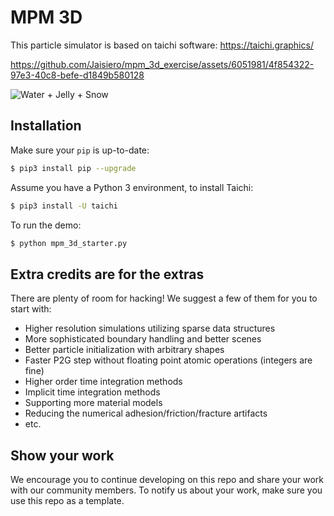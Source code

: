 # MPM 3D
This particle simulator is based on taichi software:
https://taichi.graphics/

https://github.com/Jaisiero/mpm_3d_exercise/assets/6051981/4f854322-97e3-40c8-befe-d1849b580128

![Water + Jelly + Snow](https://github.com/Jaisiero/mpm_3d_exercise/assets/6051981/bd31792e-6104-4f66-8fe8-39b777a74710)


## Installation
Make sure your `pip` is up-to-date:

```bash
$ pip3 install pip --upgrade
```

Assume you have a Python 3 environment, to install Taichi:

```bash
$ pip3 install -U taichi
```

To run the demo:

```bash
$ python mpm_3d_starter.py
```


## Extra credits are for the extras
There are plenty of room for hacking! We suggest a few of them for you to start with:
- Higher resolution simulations utilizing sparse data structures
- More sophisticated boundary handling and better scenes
- Better particle initialization with arbitrary shapes
- Faster P2G step without floating point atomic operations (integers are fine)
- Higher order time integration methods
- Implicit time integration methods
- Supporting more material models
- Reducing the numerical adhesion/friction/fracture artifacts
- etc.

## Show your work
We encourage you to continue developing on this repo and share your work with our community members. To notify us about your work, make sure you use this repo as a template.
